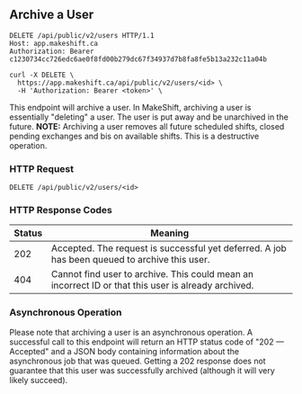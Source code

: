 ## Archive a User

```http
DELETE /api/public/v2/users HTTP/1.1
Host: app.makeshift.ca
Authorization: Bearer c1230734cc726edc6ae0f8fd00b279dc67f34937d7b8fa8fe5b13a232c11a04b
```

```shell
curl -X DELETE \
  https://app.makeshift.ca/api/public/v2/users/<id> \
  -H 'Authorization: Bearer <token>' \
```

This endpoint will archive a user. In MakeShift, archiving a user is essentially "deleting" a user. The user is put away and be unarchived in the future. **NOTE:** Archiving a user removes all future scheduled shifts, closed pending exchanges and bis on available shifts. This is a destructive operation.


### HTTP Request

`DELETE /api/public/v2/users/<id>`

### HTTP Response Codes

Status | Meaning
---------- | -------
202 | Accepted. The request is successful yet deferred. A job has been queued to archive this user.
404 | Cannot find user to archive. This could mean an incorrect ID or that this user is already archived. 

### Asynchronous Operation

Please note that archiving a user is an asynchronous operation. A successful call to this endpoint will return an HTTP status code of "202 — Accepted" and a JSON body containing information about the asynchronous job that was queued. Getting a 202 response does not guarantee that this user was successfully archived (although it will very likely succeed). 
